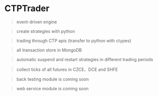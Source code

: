 # CTPTrader
> event-driven engine

> create strategies with python

> trading through CTP apis (transfer to python with ctypes)

> all transaction store in MongoDB

> automatic suspend and restart strategies in different trading periods

> collect ticks of all futures in CZCE、DCE and SHFE

> back testing module is coming soon

> web service module is coming soon
